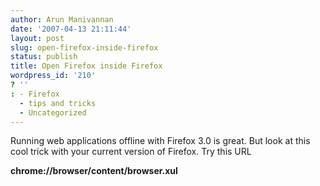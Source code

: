 ```yaml
---
author: Arun Manivannan
date: '2007-04-13 21:11:44'
layout: post
slug: open-firefox-inside-firefox
status: publish
title: Open Firefox inside Firefox
wordpress_id: '210'
? ''
: - Firefox
  - tips and tricks
  - Uncategorized
---
```


Running web applications offline with Firefox 3.0 is great. But look at this
cool trick with your current version of Firefox. Try this URL

**chrome://browser/content/browser.xul**

